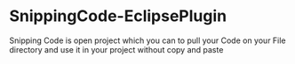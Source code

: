 # SnippingCode-EclipsePlugin
Snipping Code is open project which you can to pull your Code on your File directory and use it in your project without copy and paste
